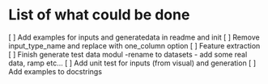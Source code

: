 # List of what could be done

[ ] Add examples for inputs and generatedata in readme and init
[ ] Remove input_type_name and replace with one_column option
[ ] Feature extraction
[ ] Finish generate test data modul -rename to datasets - add some real data, ramp etc...
[ ] Add unit test for inputs (from visual) and generation
[ ] Add examples to docstrings
